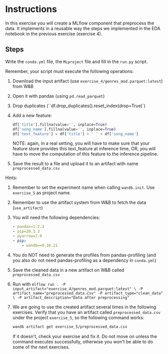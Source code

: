 # Instructions
In this exercise you will create a MLflow component that preprocess the data. 
It implements in a reusable way the steps we implemented in the EDA notebook in the previous exercise (exercise 4).

## Steps

Write the ``conda.yml`` file, the ``MLproject`` file and fill in the ``run.py`` script.

Remember, your script must execute the following operations:
1. Download the input artifact (use ``exercise_4/genres_mod.parquet:latest``) from W&B
2. Open it with pandas (using ``pd.read_parquet``)
3. Drop duplicates (``df.drop_duplicates().reset_index(drop=True)`)
4. Add a new feature:
   ```python
   df['title'].fillna(value='', inplace=True)
   df['song_name'].fillna(value='', inplace=True)
   df['text_feature'] = df['title'] + ' ' + df['song_name']
   ```
   NOTE: again, in a real setting, you will have to make sure that your feature
   store provides this text_feature at inference time, OR, you will have to move
   the computation of this feature to the inference pipeline.
   
5. Save the result to a file and upload it to an artifact with name ``preprocessed_data.csv``

Hints:
1. Remember to set the experiment name when calling ``wandb.init``. Use ``exercise_5`` as project
   name.
2. Remember to use the artifact system from W&B to fetch the data (``use_artifact``)
   
3. You will need the following dependencies:
   ```yaml
   - pandas=1.2.3
   - pip=20.3.3
   - pyarrow=2.0
   - pip:
       - wandb==0.10.21
   ```
3. You do NOT need to generate the profiles from pandas-profiling (and you also do not need
   pandas-profiling as a dependency in ``conda.yml``)
4. Save the cleaned data in a new artifact on W&B called ``preprocessed_data.csv``
5. Run with ``mlflow run . -P input_artifact="exercise_4/genres_mod.parquet:latest" \
   -P artifact_name="preprocessed_data.csv" -P artifact_type="clean_data" \
   -P artifact_description="Data after preprocessing"``
6. We are going to use the created artifact several times in the following exercises. Verify that
   you have an artifact called ``preprocessed_data.csv`` under the project ``exercise_5``, so the
   following command works:
   ```bash
   wandb artifact get exercise_5/preprocessed_data.csv
   ```
   If it doesn't, check your exercise and fix it. Do not move on unless the command executes
   successfully, otherwise you won't be able to do some of the next exercises.
   